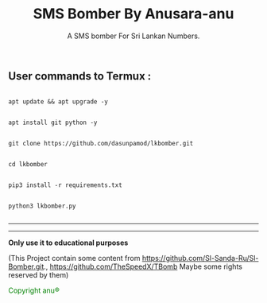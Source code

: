 <h1 align="center">SMS Bomber By Anusara-anu</h1>

<p align="center">  A SMS bomber For Sri Lankan Numbers.</p><br>

## User commands to Termux :

```bhash

apt update && apt upgrade -y

```
```bhash

apt install git python -y

```

```bhash

git clone https://github.com/dasunpamod/lkbomber.git

```

```bhash

cd lkbomber

```

```bhash

pip3 install -r requirements.txt

```

```bhash

python3 lkbomber.py


```

___

____

**Only use it to educational purposes**

(This Project contain some content from  https://github.com/Sl-Sanda-Ru/Sl-Bomber.git.,  https://github.com/TheSpeedX/TBomb Maybe some rights reserved by them)

<p style="color:green ">Copyright anu®</p>

